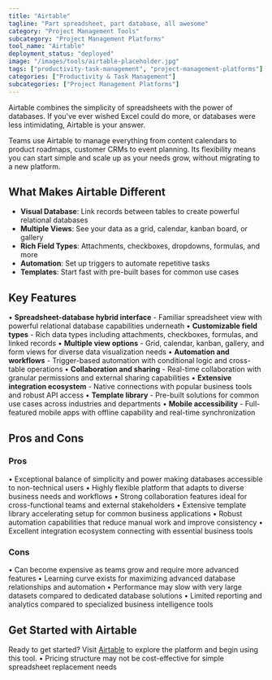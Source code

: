 ```yaml
---
title: "Airtable"
tagline: "Part spreadsheet, part database, all awesome"
category: "Project Management Tools"
subcategory: "Project Management Platforms"
tool_name: "Airtable"
deployment_status: "deployed"
image: "/images/tools/airtable-placeholder.jpg"
tags: ["productivity-task-management", "project-management-platforms"]
categories: ["Productivity & Task Management"]
subcategories: ["Project Management Platforms"]
---
```

Airtable combines the simplicity of spreadsheets with the power of databases. If you've ever wished Excel could do more, or databases were less intimidating, Airtable is your answer.

Teams use Airtable to manage everything from content calendars to product roadmaps, customer CRMs to event planning. Its flexibility means you can start simple and scale up as your needs grow, without migrating to a new platform.

## What Makes Airtable Different
- **Visual Database**: Link records between tables to create powerful relational databases
- **Multiple Views**: See your data as a grid, calendar, kanban board, or gallery
- **Rich Field Types**: Attachments, checkboxes, dropdowns, formulas, and more
- **Automation**: Set up triggers to automate repetitive tasks
- **Templates**: Start fast with pre-built bases for common use cases

## Key Features

• **Spreadsheet-database hybrid interface** - Familiar spreadsheet view with powerful relational database capabilities underneath
• **Customizable field types** - Rich data types including attachments, checkboxes, formulas, and linked records
• **Multiple view options** - Grid, calendar, kanban, gallery, and form views for diverse data visualization needs
• **Automation and workflows** - Trigger-based automation with conditional logic and cross-table operations
• **Collaboration and sharing** - Real-time collaboration with granular permissions and external sharing capabilities
• **Extensive integration ecosystem** - Native connections with popular business tools and robust API access
• **Template library** - Pre-built solutions for common use cases across industries and departments
• **Mobile accessibility** - Full-featured mobile apps with offline capability and real-time synchronization

## Pros and Cons

### Pros
• Exceptional balance of simplicity and power making databases accessible to non-technical users
• Highly flexible platform that adapts to diverse business needs and workflows
• Strong collaboration features ideal for cross-functional teams and external stakeholders
• Extensive template library accelerating setup for common business applications
• Robust automation capabilities that reduce manual work and improve consistency
• Excellent integration ecosystem connecting with essential business tools

### Cons
• Can become expensive as teams grow and require more advanced features
• Learning curve exists for maximizing advanced database relationships and automation
• Performance may slow with very large datasets compared to dedicated database solutions
• Limited reporting and analytics compared to specialized business intelligence tools

## Get Started with Airtable

Ready to get started? Visit [Airtable](https://airtable.com) to explore the platform and begin using this tool.
• Pricing structure may not be cost-effective for simple spreadsheet replacement needs